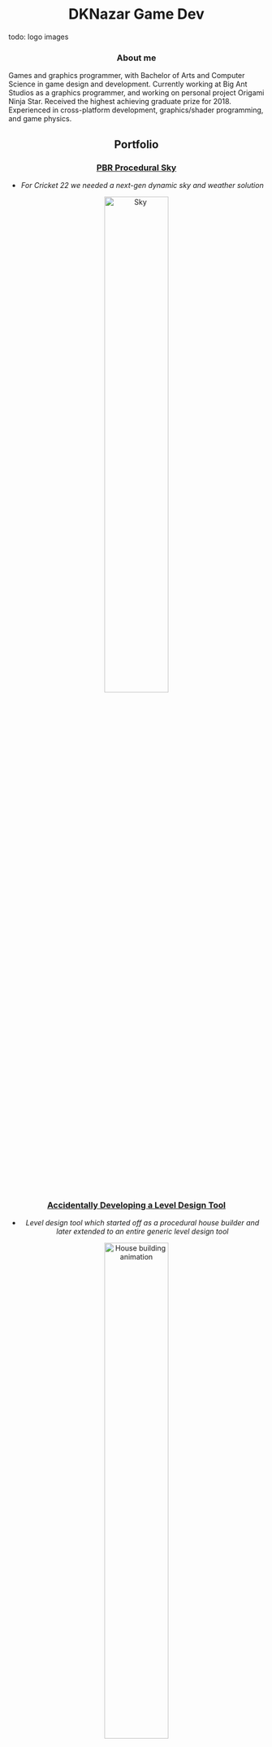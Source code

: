 <h1 align="center"> DKNazar Game Dev </h1>

todo: logo images

<h3 align="center"> About me </h3>

Games and graphics programmer, with Bachelor of Arts and Computer Science in game design and development. Currently working at Big Ant Studios as a graphics programmer, and working on personal project Origami Ninja Star. Received the highest achieving graduate prize for 2018. Experienced in cross-platform development, graphics/shader programming, and game physics.

<h2 align="center"> Portfolio </h2>

<div align="center">
  <h3><a href="procedural-sky"> PBR Procedural Sky </a> </h3>
  <ul>
  <li><em>For Cricket 22 we needed a next-gen dynamic sky and weather solution</em></li>
  </ul>
  <img width="50%" src="/images/cloud-1.png" alt="Sky">

  <h3><a href="level-design-tool-1"> Accidentally Developing a Level Design Tool </a> </h3>
  <ul>
  <li><em>Level design tool which started off as a procedural house builder and later extended to an entire generic level design tool</em></li>
  </ul>
  
  <img width="50%" href="level-design-tool-1" src="/images/HouseAnimBuild.gif" alt="House building animation">

  <h3><a href="post-processing-urp">Post-Processing in URP </a> </h3>
  <ul>
  <li><em>Adding a custom post processing step in Unity URP</em></li>
  </ul>

  <img width="50%" a href="post-processing-urp" src="https://user-images.githubusercontent.com/9927690/175769991-b1a08428-98b9-444b-adc9-80b0b6773fa9.png" alt="Sky">

  <h3><a href="moving-to-urp"> Moving to URP </a> </h3>
  <ul>
  <li><em>After many years using the built-in render pipeline, it was time to switch and surprisingly it was not that much of a struggle</em></li>
  </ul>

  <img width="50%" src="https://user-images.githubusercontent.com/9927690/175769991-b1a08428-98b9-444b-adc9-80b0b6773fa9.png" alt="Sky">

  <h3><a href="advancing-water-shader"> Advancing the Water Shader </a> </h3>
  <ul>
  <li><em>Improving one of my first shaders for Origami Ninja Star, and making it more interactive</em></li>
  </ul>

  <img width="400" src="https://user-images.githubusercontent.com/9927690/175769991-b1a08428-98b9-444b-adc9-80b0b6773fa9.png" alt="Sky">

  <h3><a href="origami-ninja-star"> Origami Ninja Star </a> </h3>
  <ul>
  <li><em>Chaotic hybrid of fast paced action and physics-based combat where YOU are the weapon. Currently in development</em></li>
  </ul>

  <img width="400" src="https://user-images.githubusercontent.com/9927690/175769991-b1a08428-98b9-444b-adc9-80b0b6773fa9.png" alt="Sky">

  <h3><a href="flora-generator">Flora Generator (Maya) </a> </h3>
  <ul>
  <li><em>For my final year 3D Animation project I chose to develop a procedural art tool to create Flora for games and animation in Maya</em></li>
  </ul>

  <img width="400" src="https://user-images.githubusercontent.com/9927690/175769991-b1a08428-98b9-444b-adc9-80b0b6773fa9.png" alt="Sky">
  
  <h3><a href="escape-from-space">Escape From Space </a> </h3>
  <ul>
  <li><em>Game based on real science for high-school students to increase interest in STEM (Science, Technology, Engineering and Mathematics) professions</em></li>
  </ul>

  <img width="400" src="https://user-images.githubusercontent.com/9927690/175769991-b1a08428-98b9-444b-adc9-80b0b6773fa9.png" alt="Sky">
  <h3><a href="grass-shader-UE4-Unity">Grass Shader in UE4 and Unity </a> </h3>
  <ul>
  <li><em>After playing Breath of the Wild, my only question was how to make that beautiful grass!</em></li>
  </ul>

  <img width="400" src="https://user-images.githubusercontent.com/9927690/175769991-b1a08428-98b9-444b-adc9-80b0b6773fa9.png" alt="Sky">

  <h3><a href="terrain-generation-algorithms">Terrain Generation Algorithms </a> </h3>
  <ul>
  <li><em>I decided to research common terrain generation algorithms in games. This was inspired by Sean Murray’s GDC talk “Building Worlds in No Man’s Sky Using Math(s)”</em></li>
  </ul>

  <img width="400" src="https://user-images.githubusercontent.com/9927690/175769991-b1a08428-98b9-444b-adc9-80b0b6773fa9.png" alt="Sky">
  
  <h3><a href="character-modelling">Character Modelling </a> </h3>
  <ul>
  <li><em>In this project I was give a random animal and attribute, I got “Party-animal” and “Lizard." Woohoo....</em></li>
  </ul>

  <img width="400" src="https://user-images.githubusercontent.com/9927690/175769991-b1a08428-98b9-444b-adc9-80b0b6773fa9.png" alt="Sky">
</div>
 
You can use the [editor on GitHub](https://github.com/DKNazar/dknazar.github.io/edit/main/index.md) to maintain and preview the content for your website in Markdown files.

Whenever you commit to this repository, GitHub Pages will run [Jekyll](https://jekyllrb.com/) to rebuild the pages in your site, from the content in your Markdown files.

### Markdown

Markdown is a lightweight and easy-to-use syntax for styling your writing. It includes conventions for

```markdown
Syntax highlighted code block

# Header 1
## Header 2
### Header 3

- Bulleted
- List

1. Numbered
2. List

**Bold** and _Italic_ and `Code` text

[Link](url) and ![Image](src)
```

For more details see [Basic writing and formatting syntax](https://docs.github.com/en/github/writing-on-github/getting-started-with-writing-and-formatting-on-github/basic-writing-and-formatting-syntax).

### Jekyll Themes

Your Pages site will use the layout and styles from the Jekyll theme you have selected in your [repository settings](https://github.com/DKNazar/dknazar.github.io/settings/pages). The name of this theme is saved in the Jekyll `_config.yml` configuration file.

### Support or Contact

Having trouble with Pages? Check out our [documentation](https://docs.github.com/categories/github-pages-basics/) or [contact support](https://support.github.com/contact) and we’ll help you sort it out.
